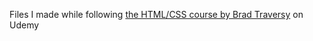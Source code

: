 Files I made while following [the HTML/CSS course by Brad Traversy](https://www.udemy.com/course/modern-html-css-from-the-beginning/?srsltid=AfmBOoqHck0fXf9Xn4TAiNutoHxLNxmOzRIWBSvIMaQqfM0Akm8EIufQ&couponCode=ST19MT121224) on Udemy
